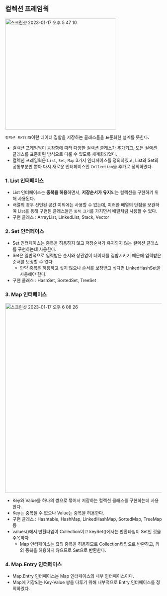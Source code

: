 ## 컬렉션 프레임웍

<img width="357" alt="스크린샷 2023-01-17 오후 5 47 10" src="https://user-images.githubusercontent.com/97823928/212851104-bfd4907e-baac-453c-a9da-bc5d2ab40879.png">

```컬렉션 프레임웍```이란 데이터 집합을 저장하는 클래스들을 표준화한 설계를 뜻한다.
* 컬렉션 프레임웍이 등장함에 따라 다양한 컬렉션 클래스가 추가되고, 모든 컬렉션 클래스를 표준화된 방식으로 다룰 수 있도록 체계화되었다.
* 컬렉션 프레임웍은 ```List```, ```Set```, ```Map``` 3가지 인터페이스를 정의하였고, List와 Set의 공통부분만 뽑아 다시 새로운 인터페이스인 ```Collection```을 추가로 정의하였다.


### 1. List 인터페이스 

* List 인터페이스는 **중복을 허용**하면서, **저장순서가 유지**되는 컬렉션을 구현하기 위해 사용된다.
* 배열의 경우 선언된 공간 이외에는 사용할 수 없는데, 이러한 배열의 단점을 보완하여 List를 통해 구현된 클래스들은 ```동적 크기```를 가지면서 배열처럼 사용할 수 있다.
* 구현 클래스 : ArrayList, LinkedList, Stack, Vector

### 2. Set 인터페이스

* Set 인터페이스는 중복을 허용하지 않고 저장순서가 유지되지 않는 컬렉션 클래스를 구현하는데 사용한다.
* Set은 일반적으로 입력받은 순서와 상관없이 데이터를 집합시키기 때문에 입력받은 순서를 보장할 수 없다.
  * 만약 중복은 허용하고 싶지 않으나 순서를 보장받고 싶다면 LinkedHashSet을 사용해야 한다.
* 구현 클래스 : HashSet, SortedSet, TreeSet

### 3. Map 인터페이스

<img width="610" alt="스크린샷 2023-01-17 오후 6 08 26" src="https://user-images.githubusercontent.com/97823928/212855994-9229bd90-9670-4a8c-9c75-0be3e89d9897.png">

* Key와 Value를 하나의 쌍으로 묶어서 저장하는 컬렉션 클래스를 구현하는데 사용한다.
* Key는 중복될 수 없으나 Value는 중복을 허용한다.
* 구현 클래스 : Hashtable, HashMap, LinkedHashMap, SortedMap, TreeMap 등
* values()에서 반환타입이 Collection이고 keySet()에서는 반환타입이 Set인 것을 주목하자
  * Map 인터페이스는 값의 중복을 허용하므로 Collection타입으로 반환하고, 키의 중복을 허용하지 않으므로 Set으로 반환한다.

### 4. Map.Entry 인터페이스

* Map.Entry 인터페이스는 Map 인터페이스의 내부 인터페이스이다.
* Map에 저장되는 Key-Value 쌍을 다루기 위해 내부적으로 Entry 인터페이스를 정의하였다.

